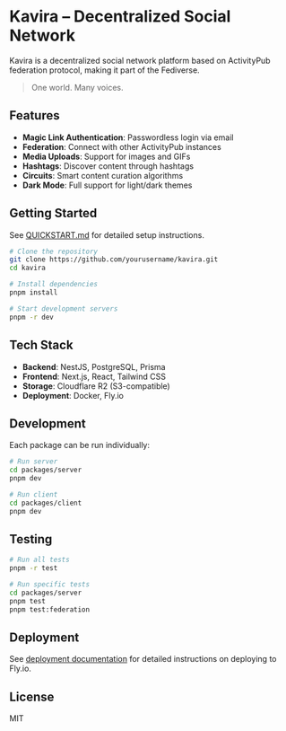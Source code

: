 # Kavira – Decentralized Social Network

Kavira is a decentralized social network platform based on ActivityPub federation protocol, making it part of the Fediverse.

> One world. Many voices.

## Features

- **Magic Link Authentication**: Passwordless login via email
- **Federation**: Connect with other ActivityPub instances
- **Media Uploads**: Support for images and GIFs
- **Hashtags**: Discover content through hashtags
- **Circuits**: Smart content curation algorithms
- **Dark Mode**: Full support for light/dark themes

## Getting Started

See [QUICKSTART.md](./packages/server/QUICKSTART.md) for detailed setup instructions.

```bash
# Clone the repository
git clone https://github.com/yourusername/kavira.git
cd kavira

# Install dependencies
pnpm install

# Start development servers
pnpm -r dev
```

## Tech Stack

- **Backend**: NestJS, PostgreSQL, Prisma
- **Frontend**: Next.js, React, Tailwind CSS
- **Storage**: Cloudflare R2 (S3-compatible)
- **Deployment**: Docker, Fly.io

## Development

Each package can be run individually:

```bash
# Run server
cd packages/server
pnpm dev

# Run client
cd packages/client
pnpm dev
```

## Testing

```bash
# Run all tests
pnpm -r test

# Run specific tests
cd packages/server
pnpm test
pnpm test:federation
```

## Deployment

See [deployment documentation](./packages/server/QUICKSTART.md#cloud-deployment-with-flyio) for detailed instructions on deploying to Fly.io.

## License

MIT 